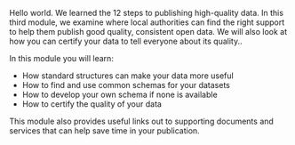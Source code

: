 <p>Hello world. We learned the 12 steps to publishing high-quality data. In this third module, we examine where local authorities can find the right support to help them publish good quality, consistent open data. We will also look at how you can certify your data to tell everyone about its quality..</p><p>In this module you will learn:</p><ul><li>How standard structures can make your data more useful</li><li>How to find and use common schemas for your datasets</li><li>How to develop your own schema if none is available</li><li>How to certify the quality of your data</li></ul></p><p>This module also provides useful links out to supporting documents and services that can help save time in your publication.</p>